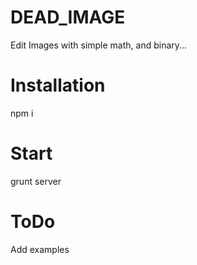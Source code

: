 # DEAD_IMAGE

Edit Images with simple math, and binary...

Installation
============
npm i

Start
=====
grunt server

ToDo
====
Add examples

